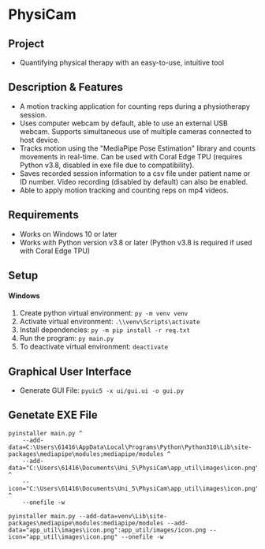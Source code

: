 # PhysiCam

## Project
- Quantifying physical therapy with an easy-to-use, intuitive tool

## Description & Features
- A motion tracking application for counting reps during a physiotherapy session.
- Uses computer webcam by default, able to use an external USB webcam. Supports simultaneous use of multiple cameras connected to host device.
- Tracks motion using the "MediaPipe Pose Estimation" library and counts movements in real-time. Can be used with Coral Edge TPU (requires Python v3.8, disabled in exe file due to compatibility).
- Saves recorded session information to a csv file under patient name or ID number. Video recording (disabled by default) can also be enabled.
- Able to apply motion tracking and counting reps on mp4 videos.

## Requirements
- Works on Windows 10 or later
- Works with Python version v3.8 or later (Python v3.8 is required if used with Coral Edge TPU)

## Setup

<!--
### Mac / Linux
1.  Create python virtual environment: `python3 -m venv venv`
2.  Activate virtual environment: `source venv/bin/activate`
3.  Install dependencies: `python3 -m pip install -r req.txt`
4.  Run the program: `python3 src/main.py`
5.  To deactivate virtual environment: `deactivate`
-->

#### Windows
1.  Create python virtual environment: `py -m venv venv`
2.  Activate virtual environment: `.\\venv\Scripts\activate`
3.  Install dependencies: `py -m pip install -r req.txt`
4.  Run the program: `py main.py`
5.  To deactivate virtual environment: `deactivate`

## Graphical User Interface
- Generate GUI File: `pyuic5 -x ui/gui.ui -o gui.py`

## Genetate EXE File
```
pyinstaller main.py ^
    --add-data=C:\Users\61416\AppData\Local\Programs\Python\Python310\Lib\site-packages\mediapipe\modules;mediapipe/modules ^
    --add-data="C:\Users\61416\Documents\Uni_5\PhysiCam\app_util\images\icon.png";app_util/images/icon.png ^
    --icon="C:\Users\61416\Documents\Uni_5\PhysiCam\app_util\images\icon.png" ^
    --onefile -w
```
```
pyinstaller main.py --add-data=venv\Lib\site-packages\mediapipe\modules:mediapipe/modules --add-data="app_util\images\icon.png":app_util/images/icon.png --icon="app_util\images\icon.png" --onefile -w
```